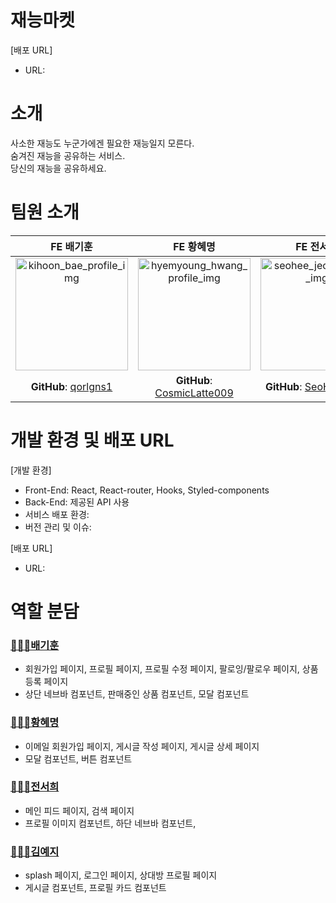 # 재능마켓

[배포 URL]

- URL:

<!-- 이미지 -->

# 소개

사소한 재능도 누군가에겐 필요한 재능일지 모른다.<br>
숨겨진 재능을 공유하는 서비스.<br>
당신의 재능을 공유하세요.<br>

# 팀원 소개

|                                               **FE 배기훈**                                               |                                                 **FE 황혜명**                                                  |                                               **FE 전서희**                                                |                                                                      **FE 김예지**                                                                       |
| :-------------------------------------------------------------------------------------------------------: | :------------------------------------------------------------------------------------------------------------: | :--------------------------------------------------------------------------------------------------------: | :------------------------------------------------------------------------------------------------------------------------------------------------------: |
| <img width="180" alt="kihoon_bae_profile_img" src="https://avatars.githubusercontent.com/u/63835963?v=4"> | <img width="180" alt="hyemyoung_hwang_profile_img" src="https://avatars.githubusercontent.com/u/87015026?v=4"> | <img width="180" alt="seohee_jeon_profile_img" src="https://avatars.githubusercontent.com/u/78894678?v=4"> | <img width="180" alt="yeji_kim_profile_img" src="https://user-images.githubusercontent.com/97894417/180597921-0c382ce8-a2e2-4d0f-bf44-20446379ce43.jpg"> |
|                            **GitHub**: [qorlgns1](https://github.com/qorlgns1)                            |                        **GitHub**: [CosmicLatte009](https://github.com/CosmicLatte009)                         |                          **GitHub**: [SeoHee3478](https://github.com/SeoHee3478)                           |                        **GitHub**: [yeeed711](https://github.com/yeeeed711) <br>**blog**: [yeeed_log](https://yeeed.tistory.com/)                        |

# 개발 환경 및 배포 URL

[개발 환경]

- Front-End: React, React-router, Hooks, Styled-components
- Back-End: 제공된 API 사용
- 서비스 배포 환경:
- 버전 관리 및 이슈:

[배포 URL]

- URL:

<!-- # 프로젝트 구조

- assets:
- components:
- pages:
-

```
폴더트리화
``` -->

# 역할 분담

<!-- ## 공통 담당 -->

### [🧑🏻‍💻배기훈](https://github.com/qorlgns1)

- 회원가입 페이지, 프로필 페이지, 프로필 수정 페이지, 팔로잉/팔로우 페이지, 상품등록 페이지
- 상단 네브바 컴포넌트, 판매중인 상품 컴포넌트, 모달 컴포넌트

### [👩🏻‍💻황혜명](https://github.com/CosmicLatte009)

- 이메일 회원가입 페이지, 게시글 작성 페이지, 게시글 상세 페이지
- 모달 컴포넌트, 버튼 컴포넌트

### [👩🏻‍💻전서희](https://github.com/SeoHee3478)

- 메인 피드 페이지, 검색 페이지
- 프로필 이미지 컴포넌트, 하단 네브바 컴포넌트,

### [👩🏻‍💻김예지](https://github.com/yeeeed711)

- splash 페이지, 로그인 페이지, 상대방 프로필 페이지
- 게시글 컴포넌트, 프로필 카드 컴포넌트

<!--
# 구현 기능

# 실행 방법


# 개발 이슈 -->
